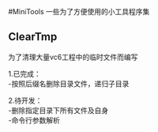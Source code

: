 #MiniTools
  一些为了方便使用的小工具程序集

## ClearTmp
为了清理大量vc6工程中的临时文件而编写

1.已完成：  
-按照后缀名删除目录文件，递归子目录  

2.待开发：  
-删除指定目录下所有文件及自身  
-命令行参数解析  


